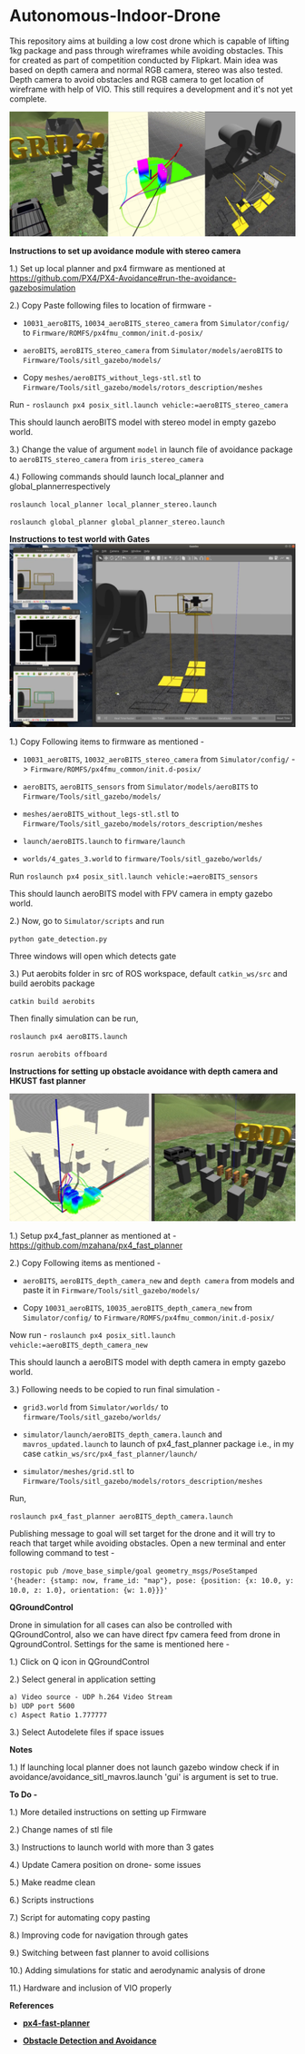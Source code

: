 # Autonomous-Indoor-Drone
This repository aims at building a low cost drone which is capable of lifting 1kg package and pass through wireframes while avoiding obstacles. This for created as part of competition conducted by Flipkart. Main idea was based on depth camera and normal RGB camera, stereo was also tested. Depth camera to avoid obstacles and RGB camera to get location of wireframe with help of VIO. This still requires a development and it's not yet complete.

![Featured](images/featured.png)

**Instructions to set up avoidance module with stereo camera**

1.) Set up local planner and px4 firmware as mentioned at https://github.com/PX4/PX4-Avoidance#run-the-avoidance-gazebosimulation 

2.) Copy Paste following files to location of firmware -

* `10031_aeroBITS`, `10034_aeroBITS_stereo_camera` from `Simulator/config/` to `Firmware/ROMFS/px4fmu_common/init.d-posix/`

* `aeroBITS`, `aeroBITS_stereo_camera` from `Simulator/models/aeroBITS` to `Firmware/Tools/sitl_gazebo/models/`

* Copy `meshes/aeroBITS_without_legs-stl.stl` to `Firmware/Tools/sitl_gazebo/models/rotors_description/meshes`

Run -  `roslaunch px4 posix_sitl.launch vehicle:=aeroBITS_stereo_camera`

This should launch aeroBITS model with stereo model in empty gazebo world.

3.) Change the value of argument `model` in launch file of avoidance package to `aeroBITS_stereo_camera` from `iris_stereo_camera`

4.) Following commands should launch local_planner and global_plannerrespectively

`roslaunch local_planner local_planner_stereo.launch`

`roslaunch global_planner global_planner_stereo.launch`

**Instructions to test world with Gates**
![Featured](images/featured2.png)

1.) Copy Following items to firmware as mentioned -
* `10031_aeroBITS`, `10032_aeroBITS_stereo_camera` from `Simulator/config/` -> `Firmware/ROMFS/px4fmu_common/init.d-posix/`

*  `aeroBITS`, `aeroBITS_sensors` from `Simulator/models/aeroBITS` to `Firmware/Tools/sitl_gazebo/models/`

* `meshes/aeroBITS_without_legs-stl.stl` to `Firmware/Tools/sitl_gazebo/models/rotors_description/meshes` 

* `launch/aeroBITS.launch` to `firmware/launch`

* `worlds/4_gates_3.world` to `firmware/Tools/sitl_gazebo/worlds/`

Run `roslaunch px4 posix_sitl.launch vehicle:=aeroBITS_sensors`

This should launch aeroBITS model with FPV camera in empty gazebo world.

2.) Now, go to `Simulator/scripts` and run 

`python gate_detection.py`

Three windows will open which detects gate

3.) Put aerobits folder in src of ROS workspace,
default `catkin_ws/src` and build aerobits package

`catkin build aerobits`

Then finally simulation can be run,

`roslaunch px4 aeroBITS.launch`

`rosrun aerobits offboard`

**Instructions for setting up obstacle avoidance with depth camera and HKUST fast planner**

![Depth Camera](images/depth.png)

1.) Setup px4_fast_planner as mentioned at - https://github.com/mzahana/px4_fast_planner

2.) Copy Following items as mentioned -

* `aeroBITS`, `aeroBITS_depth_camera_new` and `depth camera` from models and paste it in `Firmware/Tools/sitl_gazebo/models/`

* Copy `10031_aeroBITS`, `10035_aeroBITS_depth_camera_new` from `Simulator/config/` to `Firmware/ROMFS/px4fmu_common/init.d-posix/`

Now run -
`roslaunch px4 posix_sitl.launch vehicle:=aeroBITS_depth_camera_new`

This should launch a aeroBITS model with depth camera in empty gazebo world.

3.) Following needs to be copied to run final simulation -

* `grid3.world` from `Simulator/worlds/` to `firmware/Tools/sitl_gazebo/worlds/` 

* `simulator/launch/aeroBITS_depth_camera.launch` and `mavros_updated.launch` to launch of px4_fast_planner package i.e., in my case `catkin_ws/src/px4_fast_planner/launch/`

* `simulator/meshes/grid.stl` to `Firmware/Tools/sitl_gazebo/models/rotors_description/meshes` 

Run,

`roslaunch px4_fast_planner aeroBITS_depth_camera.launch`

Publishing message to goal will set target for the drone and it will try to reach that target while avoiding obstacles. Open a new terminal and enter following command to test - 

`rostopic pub /move_base_simple/goal geometry_msgs/PoseStamped '{header: {stamp: now, frame_id: "map"}, pose: {position: {x: 10.0, y: 10.0, z: 1.0}, orientation: {w: 1.0}}}'`


<!-- 1.) Setup px4-Firmware

2.) Copy-Paste following files to your Firmware

a) 10017_aeroBITS, 31 Three files in this category
 Simulator/config/10017_aesroBITS -> Firmware/ROMFS/px4fmu_common/init.d-posix/

b) Simulator/launch/aeroBITS.launch -> Firmware/launch/

c) are all model there 
Simulator/models/aeroBITS and Simulaor/models/aeroBITS_sensors/aeroBITS_sensors -> Firmware/Tools/sitl_gazebo/models/

d) Simulator/worlds/flipkart.world and Simulator/worlds/flipkart_lite.world -> Firmware/Tools/sitl_gazebo/worlds/

e) Simulator/models/meshes/aeroBITS.stl -> Firmware/Tools/sitl_gazebo/models/rotors_description/meshes/ -->

<!-- **To quickly test model**

a) `roslaunch px4 posix_sitl.launch vehicle:=aeroBITS`

Team custom droneshould be visible in gazebo custom world. You may hover it around using QgroundControl

b) If `GAZEBO_MODEL_PATH` is correctly setup than you may launch it, and try drag and drop that model -->

<!-- **To launch model into Flipkart World**

a) `roslaunch px4 aeroBITS.launch` -->

**QGroundControl**

Drone in simulation for all cases can also be controlled with QGroundControl, also we can have direct fpv camera feed from drone in QgroundControl. Settings for the same is mentioned here - 

1.) Click on Q icon in QGroundControl

2.) Select general in application setting

    a) Video source - UDP h.264 Video Stream
    b) UDP port 5600
    c) Aspect Ratio 1.777777

3.) Select Autodelete files if space issues 

**Notes**

1.) If launching local planner does not launch gazebo window check if in avoidance/avoidance_sitl_mavros.launch 'gui' is argument is set to true.


**To Do -**

1.) More detailed instructions on setting up Firmware

2.) Change names of stl file

3.) Instructions to launch world with more than 3 gates

4.) Update Camera position on drone- some issues

5.) Make readme clean

6.) Scripts instructions

7.) Script for automating copy pasting

8.) Improving code for navigation through gates

9.) Switching between fast planner to avoid collisions

10.) Adding simulations for static and aerodynamic analysis of drone

11.) Hardware and inclusion of VIO properly

<!-- Imp Notes -
gui == true , catkin one is with depth camera, rotors description -->

<!-- What all is there,
1.) Creation of own model and world
2.) Fast Planner setting
3.) Obstacle Avoidance complete, local planner global planner
4.) Gate detection and crossing setup
5.) Qgroundcontrol -->

**References**

* **[px4-fast-planner](https://github.com/mzahana/px4_fast_planner)**

* **[Obstacle Detection and Avoidance](https://github.com/PX4/PX4-Avoidance)**

